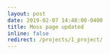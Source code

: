 ```yaml
---
layout: post
date: 2019-02-07 14:48:00-0400
title: Moss page updated
inline: false
redirect: /projects/1_project/
---
```

